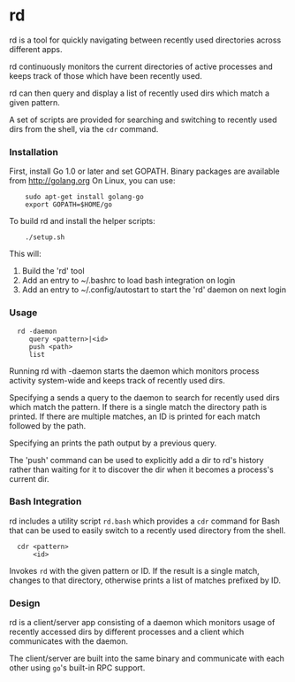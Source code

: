 rd
==

rd is a tool for quickly navigating between recently used directories across different
apps.

rd continuously monitors the current directories of active processes and keeps
track of those which have been recently used.

rd can then query and display a list of recently used dirs which match a given pattern.

A set of scripts are provided for searching and switching to recently used dirs
from the shell, via the `cdr` command.

### Installation

First, install Go 1.0 or later and set GOPATH. Binary packages are available from http://golang.org
On Linux, you can use:

```
	sudo apt-get install golang-go
	export GOPATH=$HOME/go
```

To build rd and install the helper scripts:

```
	./setup.sh
```

This will:
 1. Build the 'rd' tool
 2. Add an entry to ~/.bashrc to load bash integration on login
 3. Add an entry to ~/.config/autostart to start the 'rd' daemon on next login

### Usage

```
  rd -daemon
     query <pattern>|<id>
     push <path>
     list
```

Running rd with -daemon starts the daemon which monitors process activity
system-wide and keeps track of recently used dirs.

Specifying a <pattern> sends a query to the daemon to search for recently used
dirs which match the pattern. If there is a single match the directory path
is printed. If there are multiple matches, an ID is printed for each match
followed by the path.

Specifying an <id> prints the path output by a previous <pattern> query.

The 'push' command can be used to explicitly add a dir to rd's history rather than
waiting for it to discover the dir when it becomes a process's current dir.

### Bash Integration

rd includes a utility script `rd.bash` which provides a `cdr` command for Bash that
can be used to easily switch to a recently used directory from the shell.

```
  cdr <pattern>
      <id>
```

Invokes `rd` with the given pattern or ID. If the result is a single match,
changes to that directory, otherwise prints a list of matches prefixed by ID.

### Design

rd is a client/server app consisting of a daemon which monitors
usage of recently accessed dirs by different processes and a client
which communicates with the daemon.

The client/server are built into the same binary and communicate
with each other using `go`'s built-in RPC support.


